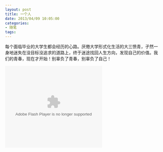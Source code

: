 ```yaml
---
layout: post
title: 一个人
date: 2013/04/09 10:05:00
categories:
- 随笔
tags:
---
```


每个面临毕业的大学生都会经历的心路。厌倦大学形式化生活的大三愤青，孑然一身地迷失在没目标没追求的道路上，终于迷途找回人生方向，发现自己的价值。我们的青春，现在才开始！别辜负了青春，别辜负了自己！

<embed src="http://player.56.com/v_ODg5Njk0NzI.swf" type="application/x-shockwave-flash" width="320" height="270" allowfullscreen="true" allownetworking="all" allowscriptaccess="always"></embed>
